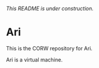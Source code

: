 _This README is under construction._

Ari
===

This is the CORW repository for Ari.

Ari is a virtual machine.
